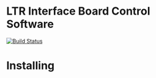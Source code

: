 # LTR Interface Board Control Software

[![Build Status](https://shields.io/github/workflow/status/pimoroni/mcp9600-python/Python%20Tests.svg)](https://github.com/rchavira/ltr_control_software/actions/workflows/test.yml)

# Installing

